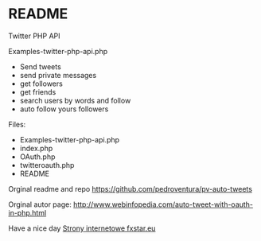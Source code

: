 # README #
Twitter PHP API 

Examples-twitter-php-api.php
- Send tweets
- send private messages
- get followers
- get friends
- search users by words and follow
- auto follow yours followers

Files:
+ Examples-twitter-php-api.php
+ index.php
+ OAuth.php
+ twitteroauth.php
+ README

Orginal readme and repo
https://github.com/pedroventura/pv-auto-tweets

Orginal autor page: 
http://www.webinfopedia.com/auto-tweet-with-oauth-in-php.html

Have a nice day
[Strony internetowe fxstar.eu](https://fxstar.eu)

